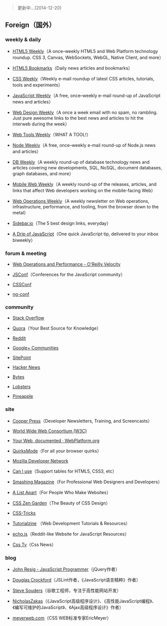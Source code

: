 > 更新中...(2014-12-20)

## Foreign（国外）

### weekly & daily

- [HTML5 Weekly](http://html5weekly.com/)（A once–weekly HTML5 and Web Platform technology roundup. CSS 3, Canvas, WebSockets, WebGL, Native Client, and more）

- [HTML5 Bookmarks](http://html5bookmarks.com/)（Daily news articles and bookmarks）

- [CSS Weekly](http://javascriptweekly.com/)（Weekly e-mail roundup of latest CSS articles, tutorials, tools and experiments）

- [JavaScript Weekly](http://javascriptweekly.com/)（A free, once–weekly e-mail round-up of JavaScript news and articles）

- [Web Design Weekly](http://web-design-weekly.com/)（A once a week email with no spam, no rambling. Just pure awesome links to the best news and articles to hit the interweb during the week）

- [Web Tools Weekly](http://webtoolsweekly.com/)（WHAT A TOOL!）

- [Node Weekly](http://nodeweekly.com/)（A free, once–weekly e-mail round-up of Node.js news and articles）

- [DB Weekly](http://dbweekly.com/)（A weekly round-up of database technology news and articles covering new developments, SQL, NoSQL, document databases, graph databases, and more）

- [Mobile Web Weekly](http://mobilewebweekly.co/)（A weekly round-up of the releases, articles, and links that affect Web developers working on the mobile-facing Web）

- [Web Operations Weekly](http://webopsweekly.com/)（A weekly newsletter on Web operations, infrastructure, performance, and tooling, from the browser down to the metal）

- [Sidebar.io](http://sidebar.io/)（The 5 best design links, everyday）

- [A Drip of JavaScript](http://designpepper.com/a-drip-of-javascript/)（One quick JavaScript tip, delivered to your inbox biweekly）

### forum & meeting

- [Web Operations and Performance - O'Reilly Velocity](http://velocityconf.com/)

- [JSConf](http://jsconf.com/)（Conferences for the JavaScript community）

- [CSSConf](http://2014.cssconf.com/)

- [ng-conf](http://www.ng-conf.org/)

### community

- [Stack Overflow](http://stackoverflow.com/)

- [Quora](https://www.quora.com/)（Your Best Source for Knowledge）

- [Reddit](http://www.reddit.com/r/programming)

- [Google+ Communities](https://plus.google.com/communities)

- [SitePoint](http://www.sitepoint.com/forums/)

- [Hacker News](https://news.ycombinator.com/news)

- [Bytes](http://bytes.com/)

- [Lobsters](https://lobste.rs/)

- [Pineapple](http://pineapple.io/)

### site

- [Cooper Press](https://cooperpress.com/)（Developer Newsletters, Training, and Screencasts）

- [World Wide Web Consortium (W3C)](http://www.w3.org/)

- [Your Web, documented · WebPlatform.org](http://www.webplatform.org/)

- [QuirksMode](http://quirksmode.org/)（For all your browser quirks）

- [Mozilla Developer Network](https://developer.mozilla.org/en/)

- [Can I use](http://caniuse.com/)（Support tables for HTML5, CSS3, etc）

- [Smashing Magazine](http://www.smashingmagazine.com/)（For Professional Web Designers and Developers）

- [A List Apart](http://alistapart.com/)（For People Who Make Websites）

- [CSS Zen Garden](http://www.csszengarden.com/)（The Beauty of CSS Design）

- [CSS-Tricks](http://css-tricks.com/)

- [Tutorialzine](http://tutorialzine.com/) （Web Development Tutorials & Resources）

- [echo.js](http://www.echojs.com/)（Reddit-like Website for JavaScript Resources）

- [Css Tv](http://css.tv/)（Css News）

### blog

- [John Resig - JavaScript Programmer](http://ejohn.org/)（jQuery作者）

- [Douglas Crockford](http://crockford.com/)（JSLint作者，《JavaScript语言精粹》作者）

- [Steve Souders](http://www.stevesouders.com)（谷歌工程师，专注于高性能网站开发）

- [NicholasZakas](http://www.nczonline.net/)（《JavaScript高级程序设计》、《高性能JavaScript编程》、《编写可维护的JavaScript》、《Ajax高级程序设计》作者）

- [meyerweb.com](http://meyerweb.com/)（CSS WEB标准专家EricMeyer）
